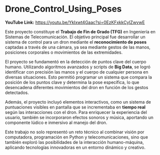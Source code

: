 # Drone_Control_Using_Poses

**YouTube Link:** https://youtu.be/YkIxwt4Gaac?si=0EzKFxkkCyIZwvwE

Este proyecto constituye el **Trabajo de Fin de Grado (TFG)** en Ingeniería en Sistemas de Telecomunicación. El objetivo principal fue desarrollar un sistema de control para un dron mediante el **reconocimiento de poses** captadas a través de una cámara, ya sea mediante gestos de las manos, posiciones corporales o movimientos de las extremidades.

El proyecto se fundamentó en la detección de puntos clave del cuerpo humano. Utilizando algoritmos avanzados y scripts de **Big Data**, se logró identificar con precisión las manos y el cuerpo de cualquier persona en diversas situaciones. Esto permitió programar un sistema que compara la posición de los puntos clave y determina la pose específica, lo que desencadena diferentes movimientos del dron en función de los gestos detectados.

Además, el proyecto incluyó elementos interactivos, como un sistema de puntuaciones visibles en pantalla que se incrementaba en **tiempo real** según las interacciones con el dron. Para enriquecer la experiencia del usuario, también se incorporaron efectos sonoros y música, aportando un componente lúdico e inmersivo al manejo del dron.

Este trabajo no solo representó un reto técnico al combinar visión por computadora, programación en Python y telecomunicaciones, sino que también exploró las posibilidades de la interacción humano-máquina, aplicando tecnologías innovadoras en un entorno dinámico y creativo.
